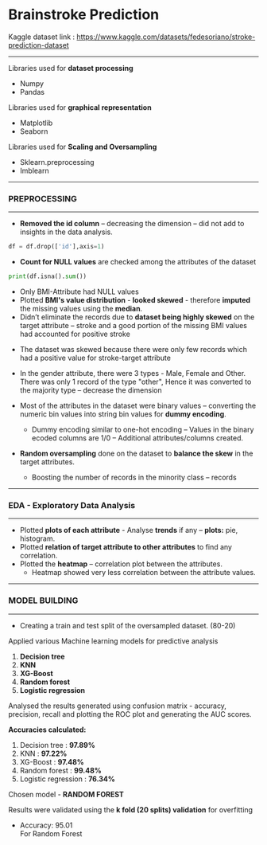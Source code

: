 
# Brainstroke Prediction

Kaggle dataset link : https://www.kaggle.com/datasets/fedesoriano/stroke-prediction-dataset

---
Libraries used for **dataset processing**
  + Numpy
  + Pandas
  
Libraries used for **graphical representation** 
  +  Matplotlib
  +  Seaborn

Libraries used for **Scaling and Oversampling** 
  + Sklearn.preprocessing
  + Imblearn

---
### PREPROCESSING
--- 

* **Removed the id column** – decreasing the dimension – did not add to insights in the data analysis.
```python
df = df.drop(['id'],axis=1)
```

* **Count for NULL values** are checked among the attributes of the dataset
```python
print(df.isna().sum())
```
  + Only BMI-Attribute had NULL values <br>
  + Plotted **BMI's value distribution** - **looked skewed** - therefore **imputed** the missing values using the **median**. <br>
  + Didn’t eliminate the records due to **dataset being highly skewed** on the target attribute – stroke and a good portion of the missing BMI values had accounted for positive stroke 

* The dataset was skewed because there were only few records which had a positive value for stroke-target attribute

* In the gender attribute, there were 3 types - Male, Female and Other. There was only 1 record of the type "other", Hence it was converted to the majority type – decrease the dimension

* Most of the attributes in the dataset were binary values – converting the numeric bin values into string bin values for **dummy encoding**.
  * Dummy encoding similar to one-hot encoding – Values in the binary ecoded columns are 1/0 – Additional attributes/columns created.

* **Random oversampling** done on the dataset to **balance the skew** in the target attributes.
  * Boosting the number of records in the minority class – records
---
### EDA - Exploratory Data Analysis
---

* Plotted **plots of each attribute** - Analyse **trends** if any – **plots:** pie, histogram.
* Plotted **relation of target attribute to other attributes** to find any correlation.
* Plotted the **heatmap** – correlation plot between the attributes.
  * Heatmap showed very less correlation between the attribute values.

---
### MODEL BUILDING
---

* Creating a train and test split of the oversampled dataset. (80-20)

Applied various Machine learning models for predictive analysis
1.	**Decision tree**
2.	**KNN**
3.	**XG-Boost**
4.	**Random forest**
5.	**Logistic regression**

Analysed the results generated using confusion matrix - accuracy, precision, recall and plotting the ROC plot and generating the AUC scores. <br>

**Accuracies calculated:**
1.	Decision tree       : **97.89%**
2.	KNN : **97.22%**
3.	XG-Boost : **97.48%**
4.	Random forest : **99.48%**
5.	Logistic regression : **76.34%**

Chosen model - **RANDOM FOREST**

Results were validated using the **k fold (20 splits) validation** for overfitting 
+ Accuracy:  95.01 <br>
For Random Forest
